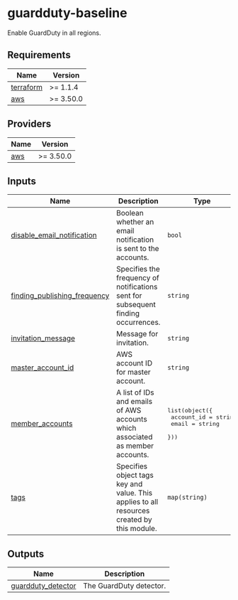# guardduty-baseline

Enable GuardDuty in all regions.

<!-- BEGINNING OF PRE-COMMIT-TERRAFORM DOCS HOOK -->
## Requirements

| Name | Version |
|------|---------|
| <a name="requirement_terraform"></a> [terraform](#requirement\_terraform) | >= 1.1.4 |
| <a name="requirement_aws"></a> [aws](#requirement\_aws) | >= 3.50.0 |

## Providers

| Name | Version |
|------|---------|
| <a name="provider_aws"></a> [aws](#provider\_aws) | >= 3.50.0 |

## Inputs

| Name | Description | Type | Required |
|------|-------------|------|:--------:|
| <a name="input_disable_email_notification"></a> [disable\_email\_notification](#input\_disable\_email\_notification) | Boolean whether an email notification is sent to the accounts. | `bool` | no |
| <a name="input_finding_publishing_frequency"></a> [finding\_publishing\_frequency](#input\_finding\_publishing\_frequency) | Specifies the frequency of notifications sent for subsequent finding occurrences. | `string` | no |
| <a name="input_invitation_message"></a> [invitation\_message](#input\_invitation\_message) | Message for invitation. | `string` | no |
| <a name="input_master_account_id"></a> [master\_account\_id](#input\_master\_account\_id) | AWS account ID for master account. | `string` | no |
| <a name="input_member_accounts"></a> [member\_accounts](#input\_member\_accounts) | A list of IDs and emails of AWS accounts which associated as member accounts. | <pre>list(object({<br>    account_id = string<br>    email      = string<br>  }))</pre> | no |
| <a name="input_tags"></a> [tags](#input\_tags) | Specifies object tags key and value. This applies to all resources created by this module. | `map(string)` | no |

## Outputs

| Name | Description |
|------|-------------|
| <a name="output_guardduty_detector"></a> [guardduty\_detector](#output\_guardduty\_detector) | The GuardDuty detector. |
<!-- END OF PRE-COMMIT-TERRAFORM DOCS HOOK -->
